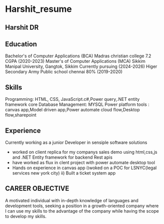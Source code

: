 # Harshit_resume
## Harshit DR

## Education
Bachelor's of Computer Applications (BCA) Madras christian college 7.2 CGPA (2020-2023)
Master's of Computer Applications (MCA) Sikkim Manipal University, Gangtok, Sikkim Currently pursuing (2024-2026)
Higer Secondary Army Public school chennai 80% (2019-2020)
 
## Skills
Programming: HTML, CSS, JavaScript.c#,Power query,.NET entity framework core 
Database Management: MYSQL
Power platform tools : canvas app,Model driven app,Power automate cloud flow,Desktop flow,sharepoint 

## Experience 
Currently working as a junior Developer in sensiple software solutions 

* worked on client replica for my companys sales demo using html,css,js and .NET Entity framework for backend Rest apis 
* have worked as flux in clent project with power automate desktop tool
* Hands on experience in canvas app
  i)woked on a POC for LSNYC(legal services new york city) 
  ii) Built a ticket system app

## CAREER OBJECTIVE
A motivated individual with in-depth knowledge of languages and development tools, seeking a position in a growth-oriented company where I can use my skills to the advantage of the company while having the scope to develop my skills.
